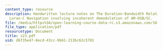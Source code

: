 ```yaml
---
content_type: resource
description: Handwritten lecture notes on The Duration-Bandwidth Relations (cont.),
  Loran-C Navigation involving incoherent demodulation of AM-DSB/SC.
file: /media/https%3A/open-learning-course-data-rc.s3.amazonaws.com/16-01-unified-engineering-i-ii-iii-iv-fall-2005-spring-2006/d6f35e478ecd43cc9b61213bc62c5701_s23.pdf
file_type: application/pdf
resourcetype: Document
title: s23.pdf
uid: d6f35e47-8ecd-43cc-9b61-213bc62c5701
---
```


